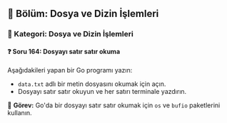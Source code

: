 ## 📘 Bölüm: Dosya ve Dizin İşlemleri  
### 🔹 Kategori: Dosya ve Dizin İşlemleri  
#### ❓ Soru 164: Dosyayı satır satır okuma

Aşağıdakileri yapan bir Go programı yazın:

- `data.txt` adlı bir metin dosyasını okumak için açın.
- Dosyayı satır satır okuyun ve her satırı terminale yazdırın.

🔧 **Görev:** Go'da bir dosyayı satır satır okumak için `os` ve `bufio` paketlerini kullanın.

